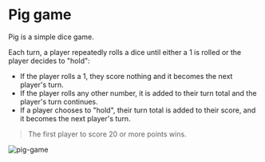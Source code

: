 # Pig game

Pig is a simple dice game.

Each turn, a player repeatedly rolls a dice until either a 1 is rolled or the player decides to "hold":

- If the player rolls a 1, they score nothing and it becomes the next player's turn.
- If the player rolls any other number, it is added to their turn total and the player's turn continues.
- If a player chooses to "hold", their turn total is added to their score, and it becomes the next player's turn.
> The first player to score 20 or more points wins.

![pig-game](https://user-images.githubusercontent.com/76562459/179945297-6074cc8a-172c-46f6-8d36-47a91cc1573b.gif)
